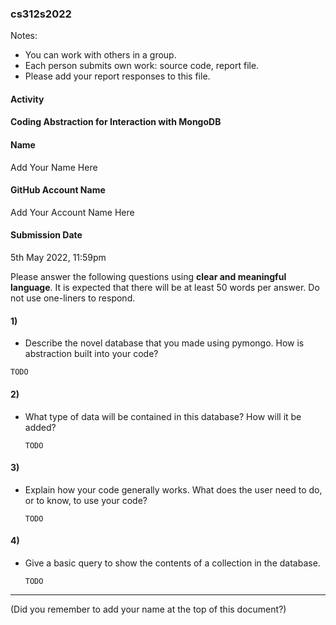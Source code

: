 ### cs312s2022

Notes:
 - You can work with others in a group.
 - Each person submits own work: source code, report file.
 - Please add your report responses to this file.

#### Activity
####  Coding Abstraction for Interaction with MongoDB

#### Name
Add Your Name Here

#### GitHub Account Name
Add Your Account Name Here

#### Submission Date
5th May 2022, 11:59pm


Please answer the following questions using **clear and meaningful language**. It is expected that there will be at least 50 words per answer. Do not use one-liners to respond.


#### 1)

 - Describe the novel database that you made using pymongo. How is abstraction built into your code?

 ```
 TODO

 ```

#### 2)

 - What type of data will be contained in this database? How will it be added?

	```
	TODO

	```

#### 3)
 - Explain how your code generally works. What does the user need to do, or to know, to use your code?

	```
	TODO
	```

#### 4)
 - Give a basic query to show the contents of a collection in the database.

	```
	TODO
	```

---
(Did you remember to add your name at the top of this document?)
